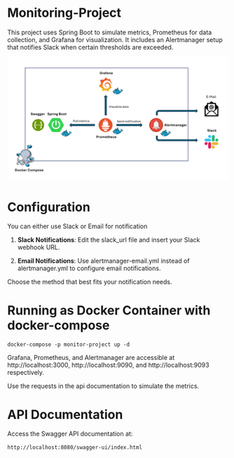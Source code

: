 # Monitoring-Project
This project uses Spring Boot to simulate metrics, Prometheus for data collection, and Grafana for visualization. It includes an Alertmanager setup that notifies Slack when certain thresholds are exceeded.

![Diagram](https://raw.githubusercontent.com/lienv1/Monitoring-Project/main/Diagram.png?raw=true)

# Configuration
You can either use Slack or Email for notification

1. **Slack Notifications**:
Edit the slack_url file and insert your Slack webhook URL.

2. **Email Notifications**:
Use alertmanager-email.yml instead of alertmanager.yml to configure email notifications.

Choose the method that best fits your notification needs.

# Running as Docker Container with docker-compose
```
docker-compose -p monitor-project up -d
```
Grafana, Prometheus, and Alertmanager are accessible at http://localhost:3000, http://localhost:9090, and http://localhost:9093 respectively.

Use the requests in the api documentation to simulate the metrics.

# API Documentation

Access the Swagger API documentation at:
```
http://localhost:8080/swagger-ui/index.html
```
